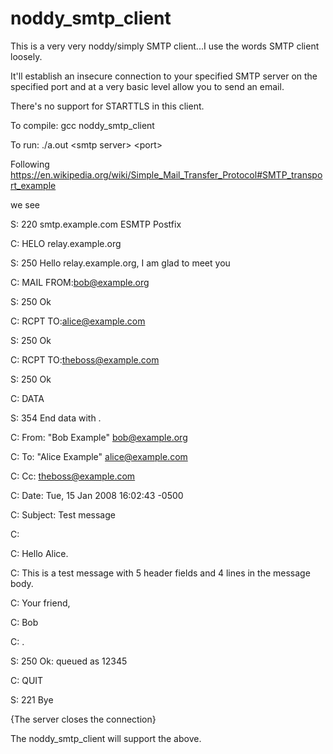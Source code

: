 # noddy_smtp_client

This is a very very noddy/simply SMTP client...I use the words SMTP client loosely. 

It'll establish an insecure connection to your specified SMTP server on the specified port and at a very basic level allow you to send an email.

There's no support for STARTTLS in this client.

To compile:
  gcc noddy_smtp_client

To run:
  ./a.out \<smtp server\> \<port\>

Following https://en.wikipedia.org/wiki/Simple_Mail_Transfer_Protocol#SMTP_transport_example

we see

S: 220 smtp.example.com ESMTP Postfix

C: HELO relay.example.org

S: 250 Hello relay.example.org, I am glad to meet you

C: MAIL FROM:<bob@example.org>

S: 250 Ok

C: RCPT TO:<alice@example.com>

S: 250 Ok

C: RCPT TO:<theboss@example.com>

S: 250 Ok

C: DATA

S: 354 End data with <CR><LF>.<CR><LF>

C: From: "Bob Example" <bob@example.org>

C: To: "Alice Example" <alice@example.com>

C: Cc: theboss@example.com

C: Date: Tue, 15 Jan 2008 16:02:43 -0500
  
C: Subject: Test message

C:

C: Hello Alice.

C: This is a test message with 5 header fields and 4 lines in the message body.

C: Your friend,

C: Bob

C: .

S: 250 Ok: queued as 12345

C: QUIT

S: 221 Bye

{The server closes the connection}
  
The noddy_smtp_client will support the above.
